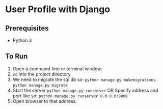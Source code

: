 # User Profile with Django


## Prerequisites
 - Python 3
 
## To Run
  1. Open a command-line or terminal window.
  2. `cd` into the project directory
  3. We need to migrate the sql db so:
    `python manage.py makemigrations`
    `python manage.py migrate`
  4. Start the server
    `python manage.py runserver`
    OR
    Specify address and port like so:
    `python manage.py runserver 0.0.0.0:8000`
  5. Open browser to that address.
